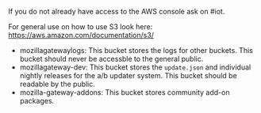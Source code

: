 If you do not already have access to the AWS console ask on #iot.

For general use on how to use S3 look here: https://aws.amazon.com/documentation/s3/

- mozillagatewaylogs: This bucket stores the logs for other buckets. This bucket should never be accessble to the general public.
- mozillagateway-dev: This bucket stores the `update.json` and individual nightly releases for the a/b updater system. This bucket should be readable by the public.
- mozilla-gateway-addons: This bucket stores community add-on packages.
